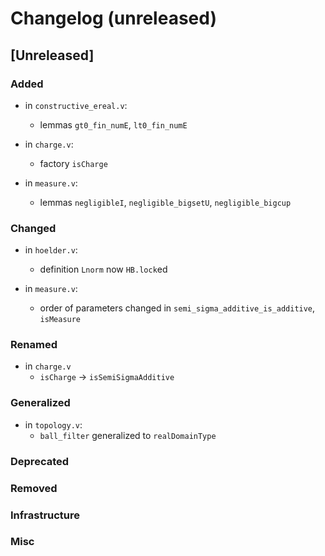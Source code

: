 # Changelog (unreleased)

## [Unreleased]

### Added

- in `constructive_ereal.v`:
  + lemmas `gt0_fin_numE`, `lt0_fin_numE`

- in `charge.v`:
  + factory `isCharge`

- in `measure.v`:
  + lemmas `negligibleI`, `negligible_bigsetU`, `negligible_bigcup`

### Changed

- in `hoelder.v`:
  + definition `Lnorm` now `HB.lock`ed

- in `measure.v`:
  + order of parameters changed in `semi_sigma_additive_is_additive`,
    `isMeasure`

### Renamed

- in `charge.v`
  + `isCharge` -> `isSemiSigmaAdditive`

### Generalized

- in `topology.v`:
  + `ball_filter` generalized to `realDomainType`

### Deprecated

### Removed

### Infrastructure

### Misc
